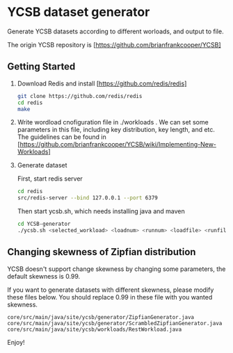YCSB dataset generator
====================================
Generate YCSB datasets according to different worloads, and output to file.

The origin YCSB repository is [https://github.com/brianfrankcooper/YCSB]

Getting Started
---------------

1. Download Redis and install [https://github.com/redis/redis]

    ```sh
    git clone https://github.com/redis/redis
    cd redis
    make
    ```
    
2. Write wordload cnofiguration file in ./workloads . We can set some parameters in this file, including key distribution, key length, and etc. The guidelines can be found in [https://github.com/brianfrankcooper/YCSB/wiki/Implementing-New-Workloads]

3. Generate dataset

    First, start redis server

    ```sh
    cd redis
    src/redis-server --bind 127.0.0.1 --port 6379
    ```
    Then start ycsb.sh, which needs installing java and maven 
    ```sh
    cd YCSB-generator
    ./ycsb.sh <selected_workload> <loadnum> <runnum> <loadfile> <runfile>
    ```

Changing skewness of Zipfian distribution
--------------------

YCSB doesn't support change skewness by changing some parameters, the default skewness is 0.99.

If you want to generate datasets with different skewness, please modify these files below. You should replace 0.99 in these file with you wanted skewness. 

```
core/src/main/java/site/ycsb/generator/ZipfianGenerator.java
core/src/main/java/site/ycsb/generator/ScrambledZipfianGenerator.java
core/src/main/java/site/ycsb/workloads/RestWorkload.java
```

Enjoy!
